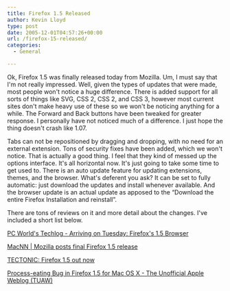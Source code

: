 ```yaml
---
title: Firefox 1.5 Released
author: Kevin Lloyd
type: post
date: 2005-12-01T04:57:26+00:00
url: /firefox-15-released/
categories:
  - General

---
```

Ok, Firefox 1.5 was finally released today from Mozilla. Um, I must say that I'm not really impressed. Well, given the types of updates that were made, most people won't notice a huge difference. There is added support for all sorts of things like SVG, CSS 2, CSS 2, and CSS 3, however most current sites don't make heavy use of these so we won't be noticing anything for a while. The Forward and Back buttons have been tweaked for greater response. I personally have not noticed much of a difference. I just hope the thing doesn't crash like 1.07.

Tabs can not be repositioned by dragging and dropping, with no need for an external extension. Tons of security fixes have been added, which we won't notice. That is actually a good thing. I feel that they kind of messed up the options interface. It's all horizontal now. It's just going to take some time to get used to. There is an auto update feature for updating extensions, themes, and the browser. What's deferent you ask? It can be set to fully automatic: just download the updates and install whenever available. And the browser update is an actual update as apposed to the &#8220;Download the entire Firefox Installation and reinstall&#8221;.

There are tons of reviews on it and more detail about the changes. I've included a short list below.

[PC World's Techlog - Arriving on Tuesday: Firefox's 1.5 Browser][1]

[MacNN | Mozilla posts final Firefox 1.5 release][2]

[TECTONIC: Firefox 1.5 out now][3]

[Process-eating Bug in Firefox 1.5 for Mac OS X - The Unofficial Apple Weblog (TUAW)][4]

 [1]: http://blogs.pcworld.com/techlog/archives/001109.html
 [2]: http://www.macnn.com/articles/05/11/30/firefox.1.5.released/
 [3]: http://www.tectonic.co.za/view.php?id=741
 [4]: http://www.tuaw.com/2005/11/30/process-eating-bug-in-firefox-1-5-for-mac-os-x/